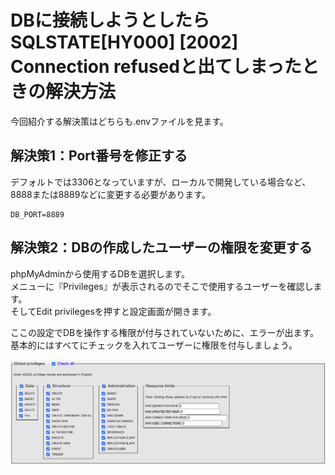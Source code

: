 # DBに接続しようとしたらSQLSTATE[HY000] [2002] Connection refusedと出てしまったときの解決方法  

今回紹介する解決策はどちらも.envファイルを見ます。

## 解決策1：Port番号を修正する  
デフォルトでは3306となっていますが、ローカルで開発している場合など、  
8888または8889などに変更する必要があります。  

```
DB_PORT=8889
```

## 解決策2：DBの作成したユーザーの権限を変更する  

phpMyAdminから使用するDBを選択します。  
メニューに『Privileges』が表示されるのでそこで使用するユーザーを確認します。  
そしてEdit privilegesを押すと設定画面が開きます。  

ここの設定でDBを操作する権限が付与されていないために、エラーが出ます。  
基本的にはすべてにチェックを入れてユーザーに権限を付与しましょう。  

![privilegesの設定を変更する](/img/change-privileges-setting.png)   